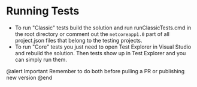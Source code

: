 # Running Tests

* To run "Classic" tests build the solution and run runClassicTests.cmd in the root directory or comment out the `netcoreapp1.0` part of all project.json files 
that belong to the testing projects.
* To run "Core" tests you just need to open Test Explorer in Visual Studio and rebuild the solution. Then tests show up in Test Explorer and you can simply run them.

@alert Important
Remember to do both before pulling a PR or publishing new version
@end
